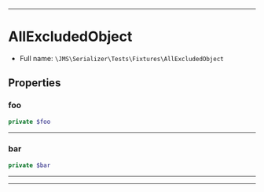 ***

# AllExcludedObject

* Full name: `\JMS\Serializer\Tests\Fixtures\AllExcludedObject`

## Properties

### foo

```php
private $foo
```

***

### bar

```php
private $bar
```

***



***

